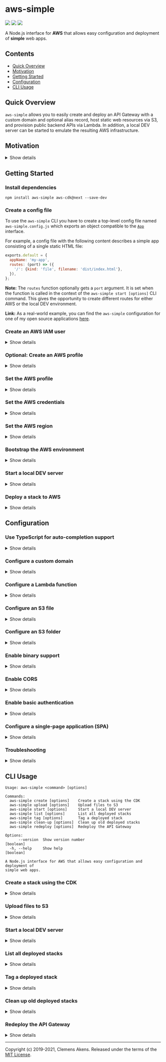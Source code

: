 # aws-simple

[![][ci-badge]][ci-link] [![][version-badge]][version-link]
[![][license-badge]][license-link]

[ci-badge]: https://github.com/clebert/aws-simple/workflows/CI/badge.svg
[ci-link]: https://github.com/clebert/aws-simple
[version-badge]: https://badgen.net/npm/v/aws-simple
[version-link]: https://www.npmjs.com/package/aws-simple
[license-badge]: https://badgen.net/npm/license/aws-simple
[license-link]: https://github.com/clebert/aws-simple/blob/master/LICENSE

A Node.js interface for **AWS** that allows easy configuration and deployment of
**simple** web apps.

## Contents

- [Quick Overview](#quick-overview)
- [Motivation](#motivation)
- [Getting Started](#getting-started)
- [Configuration](#configuration)
- [CLI Usage](#cli-usage)

## Quick Overview

`aws-simple` allows you to easily create and deploy an API Gateway with a custom
domain and optional alias record, host static web resources via S3, and
provision public backend APIs via Lambda. In addition, a local DEV server can be
started to emulate the resulting AWS infrastructure.

## Motivation

<details>
  <summary>Show details</summary>

In my job I mainly build web apps on top of existing backend/CMS systems. Since
many of the frontend tech stacks are similar, I created an abstraction for the
AWS CDK/SDK for a faster and easier setup.

Since existing backend/CMS systems are used, an additional persistence layer is
rarely required. Therefore, setting up such a layer (e.g. with Amazon DynamoDB)
is not supported.

I deliberately kept it simple. An app with a more complex setup should be set up
manually with the AWS CDK/SDK.

</details>

## Getting Started

### Install dependencies

```
npm install aws-simple aws-cdk@next --save-dev
```

### Create a config file

To use the `aws-simple` CLI you have to create a top-level config file named
`aws-simple.config.js` which exports an object compatible to the
[`App`](https://github.com/clebert/aws-simple/blob/master/src/new-types.ts#L1)
interface.

For example, a config file with the following content describes a simple app
consisting of a single static HTML file:

```js
exports.default = {
  appName: 'my-app',
  routes: (port) => ({
    '/': {kind: 'file', filename: 'dist/index.html'},
  }),
};
```

**Note:** The `routes` function optionally gets a `port` argument. It is set
when the function is called in the context of the `aws-simple start [options]`
CLI command. This gives the opportunity to create different routes for either
AWS or the local DEV environment.

**Link:** As a real-world example, you can find the `aws-simple` configuration
for one of my open source applications
[here](https://github.com/clebert/bookmark.wtf/blob/main/aws-simple.config.js).

### Create an AWS IAM user

<details>
  <summary>Show details</summary>

You need to
[create an AWS IAM user](https://docs.aws.amazon.com/IAM/latest/UserGuide/id_users_create.html)
with programmatic access and the following attached policy:

```json
{
  "Version": "2012-10-17",
  "Statement": [
    {
      "Effect": "Allow",
      "Action": [
        "apigateway:*",
        "cloudformation:*",
        "iam:*",
        "lambda:*",
        "route53:*",
        "s3:*"
      ],
      "Resource": "*"
    }
  ]
}
```

**Caution:** This policy has more rights than necessary and
[should be more specific](https://github.com/clebert/aws-simple/issues/23) for
security.

</details>

### Optional: Create an AWS profile

<details>
  <summary>Show details</summary>

You can install the `aws` CLI, e.g. with:

```
brew install awscli
```

You can then set up the AWS profile using the credentials from the AWS IAM user
you just created:

```
aws configure
```

```
AWS Access Key ID [None]: ********************
AWS Secret Access Key [None]: ****************************************
Default region name [None]: eu-central-1
Default output format [None]: json
```

If a profile other than the `default` profile is to be set up, the `aws` CLI can
be called with the `--profile` CLI option, e.g.:

```
aws configure --profile my-profile
```

As an alternative to using the `aws` CLI, you can create the following files
manually:

```
cat ~/.aws/credentials
```

```
[default]
aws_access_key_id = ********************
aws_secret_access_key = ****************************************
```

```
cat ~/.aws/config
```

```
[default]
output = json
region = eu-central-1
```

</details>

### Set the AWS profile

<details>
  <summary>Show details</summary>

The following two environment variables `AWS_PROFILE` and `AWS_DEFAULT_PROFILE`
are evaluated in the specified order. If neither of the two environment
variables is set, the `default` profile is used.

The following is an example of setting a specific profile:

```
AWS_PROFILE=my-profile npx aws-simple list
```

</details>

### Set the AWS credentials

<details>
  <summary>Show details</summary>

The following two environment variables `AWS_ACCESS_KEY_ID` and
`AWS_SECRET_ACCESS_KEY` are evaluated. If these are not set, an attempt is made
to read the credentials from the AWS shared credentials file using the AWS
profile. The default location of the file (`~/.aws/credentials`) can be
overwritten by setting the environment variable `AWS_SHARED_CREDENTIALS_FILE`.

</details>

### Set the AWS region

<details>
  <summary>Show details</summary>

The following two environment variables `AWS_REGION` and `AWS_DEFAULT_REGION`
are evaluated in the specified order. If neither of the two environment
variables is set, an attempt is made to read the region from the AWS config file
using the AWS profile. The default location of the file (`~/.aws/config`) can be
overwritten by setting the environment variable `AWS_CONFIG_FILE`.

</details>

### Bootstrap the AWS environment

<details>
  <summary>Show details</summary>

Before you can use the AWS CDK you must
[bootstrap your AWS environment](https://docs.aws.amazon.com/cdk/latest/guide/tools.html)
to create the infrastructure that the AWS CDK CLI needs to deploy your app:

```
npx cdk bootstrap --app 'npx aws-simple create'
```

</details>

### Start a local DEV server

<details>
  <summary>Show details</summary>

```
npx aws-simple start
```

**Note:** When changing the `aws-simple` config file, the DEV server must be
restarted. If a bundler such as Parcel or Webpack is used, its watcher must be
started in addition to the DEV server.

</details>

### Deploy a stack to AWS

<details>
  <summary>Show details</summary>

Create and deploy a stack using the CDK:

```
npx cdk deploy --app 'npx aws-simple create'
```

The name of the deployed stack consists of the app name (e.g. `my-app`) in
combination with the app version (e.g. `latest`) such as
`aws-simple--my-app--latest`.

**Caution:** Re-deploying an already deployed stack (so a stack with the same
name) will remove all tags set with `aws-simple tag [options]`.

Upload files to S3:

```
npx aws-simple upload
```

Example `package.json` scripts:

```json
{
  "scripts": {
    "deploy": "cdk deploy --app 'npx aws-simple create'",
    "postdeploy": "aws-simple upload"
  }
}
```

**Note:** In a CI pipeline the `deploy` script should be called with the
additional argument `--require-approval never`, e.g.
`npm run deploy -- --require-approval never`.

</details>

## Configuration

### Use TypeScript for auto-completion support

<details>
  <summary>Show details</summary>

TypeScript 2.3 and later support type-checking in `*.js` files by adding a
`// @ts-check` comment to them:

```js
// @ts-check

/**
 * @type {import('aws-simple').App}
 */
exports.default = {
  appName: 'my-app',
  routes: () => ({
    /* ... */
  }),
};
```

</details>

### Configure a custom domain

<details>
  <summary>Show details</summary>

In order to use a custom domain,
[a public certificate](https://docs.aws.amazon.com/acm/latest/userguide/gs-acm-request-public.html)
and
[a public hosted zone](https://docs.aws.amazon.com/Route53/latest/DeveloperGuide/CreatingHostedZone.html)
must be created manually. You can then configure a custom domain as follows:

```js
const appVersion = process.env.APP_VERSION;

exports.default = {
  appName: 'my-app',
  appVersion,
  customDomain: {
    certificateArn:
      'arn:aws:acm:eu-central-1:************:certificate/********-****-****-****-************',
    hostedZoneId: '**************',
    hostedZoneName: 'example.com',
    aliasRecordName: appVersion ? appVersion : undefined,
  },
  routes: () => ({
    /* ... */
  }),
};
```

**Note:** Different app versions allow multiple stacks of the same app to be
deployed simultaneously. In this case the optional `aliasRecordName` property is
used to give each stack its own URL, e.g. `example.com` or `beta.example.com`
(`APP_VERSION=beta`).

</details>

### Configure a Lambda function

<details>
  <summary>Show details</summary>

You can configure a Lambda function that can be accessed via GET request under
the `/hello` path as follows:

```js
exports.default = {
  appName: 'my-app',
  routes: () => ({
    '/hello': {kind: 'function', filename: 'dist/hello.js'},
  }),
};
```

The contents of file `dist/hello.js` could look like this:

```js
async function handler() {
  return {
    statusCode: 200,
    headers: {'Content-Type': 'application/json'},
    body: JSON.stringify('Hello, World!'),
  };
}

exports.handler = handler;
```

**Note:** If external modules are to be referenced in the Lambda function, it
must be bundled with a bundler such as Webpack (in this case you have to set the
target to node: `{target: 'node'}`) to create a single self-contained file.

</details>

### Configure an S3 file

<details>
  <summary>Show details</summary>

You can configure an S3 file that can be accessed via GET request under the `/`
path as follows:

```js
exports.default = {
  appName: 'my-app',
  routes: () => ({
    '/': {kind: 'file', filename: 'dist/index.html'},
  }),
};
```

</details>

### Configure an S3 folder

<details>
  <summary>Show details</summary>

You can configure an S3 folder that can be accessed via GET request under the
`/assets/*` path as follows:

```js
exports.default = {
  appName: 'my-app',
  routes: () => ({
    '/assets': {kind: 'folder', dirname: 'dist/assets'},
  }),
};
```

**Note:** All files contained in the folder specified under the `dirname`
property are loaded into the S3 bucket associated with the stack using the
`aws-simple upload [options]` command.

**Important:** Nested folders are ignored! Thus a separate route must be created
for each nested folder.

</details>

### Enable binary support

<details>
  <summary>Show details</summary>

You can specify media types (e.g. `image/png`, `application/octet-stream`, etc.)
to be treated as binary as follows:

```js
exports.default = {
  appName: 'my-app',
  routes: () => ({
    '/images': {
      kind: 'folder',
      dirname: 'dist/images',
      binaryMediaTypes: ['image/gif', 'image/jpeg', 'image/png'],
    },
  }),
};
```

**Important:** Folders may only contain either binary or non-binary files.

</details>

### Enable CORS

<details>
  <summary>Show details</summary>

To enable CORS for a route, you can set its `enableCors` property to `true`:

```js
exports.default = {
  appName: 'my-app',
  routes: () => ({
    '/': {kind: 'file', filename: 'dist/index.html', enableCors: true},
    '/assets': {kind: 'folder', dirname: 'dist/assets', enableCors: true},
    '/hello': {kind: 'function', filename: 'dist/hello.js', enableCors: true},
  }),
};
```

Additionally, Lambda functions must explicitly set any required CORS headers
like `Access-Control-Allow-Origin` on their response:

```js
async function handler() {
  return {
    statusCode: 200,
    headers: {
      'Content-Type': 'application/json',
      'Access-Control-Allow-Origin': '*',
    },
    body: JSON.stringify('Hello, World!'),
  };
}

exports.handler = handler;
```

**Caution:** During a transition period, the old configuration format continues
to be used under the hood. This means that CORS cannot be activated by route. As
soon as a route has activated CORS, this applies to all routes!

</details>

### Enable basic authentication

<details>
  <summary>Show details</summary>

To enable basic authentication for a route, you can set its
`enableAuthentication` property to `true`:

```js
exports.default = {
  appName: 'my-app',
  authentication: {
    username: process.env.USERNAME,
    password: process.env.PASSWORD,
  },
  routes: () => ({
    '/': {
      kind: 'file',
      filename: 'dist/index.html',
      enableAuthentication: true,
    },
    '/assets': {
      kind: 'folder',
      dirname: 'dist/assets',
      enableAuthentication: true,
    },
    '/hello': {
      kind: 'function',
      filename: 'dist/hello.js',
      enableAuthentication: true,
    },
  }),
};
```

**Note:** Basic authentication is not simulated by the local DEV server.

</details>

### Configure a single-page application (SPA)

<details>
  <summary>Show details</summary>

It can be useful to deliver the same single-page application under different
paths. Instead of specifying multiple routes, you can set the `catchAll`
property of a file or function route to `true`:

```js
exports.default = {
  appName: 'my-app',
  routes: (port) => ({
    '/': {kind: 'file', filename: 'dist/index.html', catchAll: true},
    '/assets': {kind: 'folder', dirname: 'dist/assets'},
    '/hello': {kind: 'function', filename: 'dist/hello.js'},
  }),
};
```

</details>

### Troubleshooting

<details>
  <summary>Show details</summary>

[Some changes](https://docs.aws.amazon.com/apigateway/latest/developerguide/updating-api.html)
to an existing stack require a redeployment of the API Gateway. So if changes to
a stack do not work, the `aws-simple redeploy` command might help.

</details>

## CLI Usage

```
Usage: aws-simple <command> [options]

Commands:
  aws-simple create [options]    Create a stack using the CDK
  aws-simple upload [options]    Upload files to S3
  aws-simple start [options]     Start a local DEV server
  aws-simple list [options]      List all deployed stacks
  aws-simple tag [options]       Tag a deployed stack
  aws-simple clean-up [options]  Clean up old deployed stacks
  aws-simple redeploy [options]  Redeploy the API Gateway

Options:
      --version  Show version number                                   [boolean]
  -h, --help     Show help                                             [boolean]

A Node.js interface for AWS that allows easy configuration and deployment of
simple web apps.
```

### Create a stack using the CDK

<details>
  <summary>Show details</summary>

```
aws-simple create [options]

Create a stack using the CDK

Options:
      --version  Show version number                                   [boolean]
  -h, --help     Show help                                             [boolean]

Examples:
  npx aws-simple create
  npx cdk deploy --app 'npx aws-simple create'
```

</details>

### Upload files to S3

<details>
  <summary>Show details</summary>

```
aws-simple upload [options]

Upload files to S3

Options:
      --version  Show version number                                   [boolean]
  -h, --help     Show help                                             [boolean]

Examples:
  npx aws-simple upload
```

</details>

### Start a local DEV server

<details>
  <summary>Show details</summary>

```
aws-simple start [options]

Start a local DEV server

Options:
      --version  Show version number                                   [boolean]
  -h, --help     Show help                                             [boolean]
      --port     The port to listen on if available, otherwise listen on a
                 random port                            [number] [default: 3000]
      --cache    Enable caching of successful caching-enabled Lambda function
                 results per request URL              [boolean] [default: false]
      --verbose  Enable logging of successful Lambda function results
                                                      [boolean] [default: false]

Examples:
  npx aws-simple start
  npx aws-simple start --port 3001 --cache --verbose
```

</details>

### List all deployed stacks

<details>
  <summary>Show details</summary>

```
aws-simple list [options]

List all deployed stacks

Options:
      --version  Show version number                                   [boolean]
  -h, --help     Show help                                             [boolean]

Examples:
  npx aws-simple list
```

</details>

### Tag a deployed stack

<details>
  <summary>Show details</summary>

```
aws-simple tag [options]

Tag a deployed stack

Options:
      --version  Show version number                                   [boolean]
  -h, --help     Show help                                             [boolean]
      --add      The tags to add                           [array] [default: []]
      --remove   The tags to remove                        [array] [default: []]
      --yes      The confirmation message will automatically be answered with
                 yes                                  [boolean] [default: false]

Examples:
  npx aws-simple tag --add latest release --remove prerelease
  npx aws-simple tag --add prerelease --yes
```

</details>

### Clean up old deployed stacks

<details>
  <summary>Show details</summary>

```
aws-simple clean-up [options]

Clean up old deployed stacks

Options:
      --version  Show version number                                   [boolean]
  -h, --help     Show help                                             [boolean]
      --min-age  The minimum age (in days) of a stack for deletion
                                                          [number] [default: 30]
      --exclude  Tags that exclude a stack from deletion   [array] [default: []]
      --yes      The confirmation message will automatically be answered with
                 yes                                  [boolean] [default: false]

Examples:
  npx aws-simple clean-up
  npx aws-simple clean-up --min-age 14 --exclude release prerelease --yes
```

</details>

### Redeploy the API Gateway

<details>
  <summary>Show details</summary>

```
aws-simple redeploy [options]

Redeploy the API Gateway

Options:
      --version  Show version number                                   [boolean]
  -h, --help     Show help                                             [boolean]

Examples:
  npx aws-simple redeploy
```

</details>

---

Copyright (c) 2019-2021, Clemens Akens. Released under the terms of the
[MIT License](https://github.com/clebert/aws-simple/blob/master/LICENSE).
